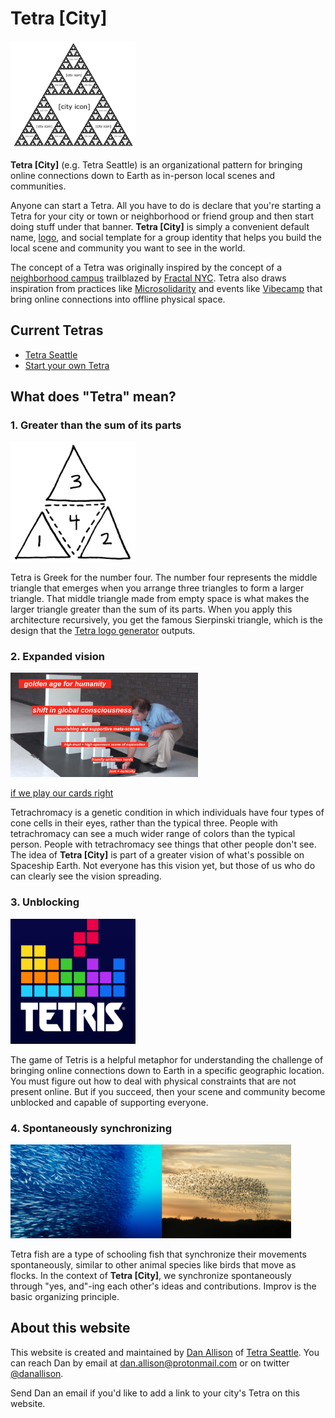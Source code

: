 # Tetra [City]

<img src="/city-logo.png" width="200px">

__Tetra [City]__ (e.g. Tetra Seattle) is an organizational pattern for bringing online connections down to Earth as in-person local scenes and communities.

Anyone can start a Tetra. All you have to do is declare that you're starting a Tetra for your city or town or neighborhood or friend group and then start doing stuff under that banner. __Tetra [City]__ is simply a convenient default name, [logo](/logo-generator), and social template for a group identity that helps you build the local scene and community you want to see in the world.

The concept of a Tetra was originally inspired by the concept of a [neighborhood campus](https://fractalcampus.com/) trailblazed by [Fractal NYC](https://fractalnyc.com/). Tetra also draws inspiration from practices like [Microsolidarity](https://www.microsolidarity.cc/) and events like [Vibecamp](https://vibe.camp/) that bring online connections into offline physical space.

## Current Tetras

* [Tetra Seattle](/seattle)
* [Start your own Tetra](/start-a-tetra)

## What does "Tetra" mean?

### 1. Greater than the sum of its parts

<img src="/four-triangles.png" width="200px">

Tetra is Greek for the number four. The number four represents the middle triangle that emerges when you arrange three triangles to form a larger triangle. That middle triangle made from empty space is what makes the larger triangle greater than the sum of its parts. When you apply this architecture recursively, you get the famous Sierpinski triangle, which is the design that the [Tetra logo generator](/logo-generator) outputs.

### 2. Expanded vision

<img src="/if-we-play-our-cards-right.jpg" width="300px">

[if we play our cards right](https://x.com/visakanv/status/1255767736279392256)

Tetrachromacy is a genetic condition in which individuals have four types of cone cells in their eyes, rather than the typical three. People with tetrachromacy can see a much wider range of colors than the typical person. People with tetrachromacy see things that other people don't see. The idea of __Tetra [City]__ is part of a greater vision of what's possible on Spaceship Earth. Not everyone has this vision yet, but those of us who do can clearly see the vision spreading.

### 3. Unblocking

<img src="/tetris-modern.png" width="200px">

The game of Tetris is a helpful metaphor for understanding the challenge of bringing online connections down to Earth in a specific geographic location. You must figure out how to deal with physical constraints that are not present online. But if you succeed, then your scene and community become unblocked and capable of supporting everyone.

### 4. Spontaneously synchronizing

<img src="/fish-school-and-bird-flock.jpg" height="150px">

Tetra fish are a type of schooling fish that synchronize their movements spontaneously, similar to other animal species like birds that move as flocks. In the context of __Tetra [City]__, we synchronize spontaneously through "yes, and"-ing each other's ideas and contributions. Improv is the basic organizing principle.

## About this website

This website is created and maintained by [Dan Allison](https://danallison.info) of [Tetra Seattle](/seattle). You can reach Dan by email at [dan.allison@protonmail.com](mailto:dan.allison@protonmail.com) or on twitter [@danallison](https://x.com/danallison).

Send Dan an email if you'd like to add a link to your city's Tetra on this website.
